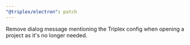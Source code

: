 ```yaml
---
"@triplex/electron": patch
---
```


Remove dialog message mentioning the Triplex config when opening a project as it's no longer needed.
